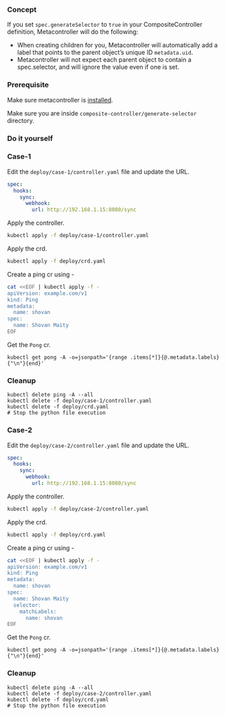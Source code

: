 ### Concept

If you set `spec.generateSelector` to `true` in your CompositeController definition, Metacontroller will do the following:

- When creating children for you, Metacontroller will automatically add a label that points to the parent object’s unique ID `metadata.uid`.
- Metacontroller will not expect each parent object to contain a spec.selector, and will ignore the value even if one is set.

### Prerequisite

Make sure metacontroller is [installed](https://github.com/shovanmaity/metacontroller-by-example/tree/master/metacontroller).

Make sure you are inside `composite-controller/generate-selector` directory.

### Do it yourself

### Case-1

Edit the `deploy/case-1/controller.yaml` file and update the URL.
```yaml
spec:
  hooks:
    sync:
      webhook:
        url: http://192.168.1.15:8080/sync
```

Apply the controller.
```bash
kubectl apply -f deploy/case-1/controller.yaml
```

Apply the crd.
```bash
kubectl apply -f deploy/crd.yaml
```

Create a ping cr using -
```bash
cat <<EOF | kubectl apply -f -
apiVersion: example.com/v1
kind: Ping
metadata:
  name: shovan
spec:
  name: Shovan Maity
EOF
```

Get the `Pong` cr.

```
kubectl get pong -A -o=jsonpath='{range .items[*]}{@.metadata.labels}{"\n"}{end}'
```

### Cleanup

```
kubectl delete ping -A --all
kubectl delete -f deploy/case-1/controller.yaml
kubectl delete -f deploy/crd.yaml
# Stop the python file execution
```

### Case-2

Edit the `deploy/case-2/controller.yaml` file and update the URL.
```yaml
spec:
  hooks:
    sync:
      webhook:
        url: http://192.168.1.15:8080/sync
```

Apply the controller.
```bash
kubectl apply -f deploy/case-2/controller.yaml
```

Apply the crd.
```bash
kubectl apply -f deploy/crd.yaml
```

Create a ping cr using -
```bash
cat <<EOF | kubectl apply -f -
apiVersion: example.com/v1
kind: Ping
metadata:
  name: shovan
spec:
  name: Shovan Maity
  selector:
    matchLabels:
      name: shovan
EOF
```

Get the `Pong` cr.
```
kubectl get pong -A -o=jsonpath='{range .items[*]}{@.metadata.labels}{"\n"}{end}'
```

### Cleanup

```
kubectl delete ping -A --all
kubectl delete -f deploy/case-2/controller.yaml
kubectl delete -f deploy/crd.yaml
# Stop the python file execution
```

